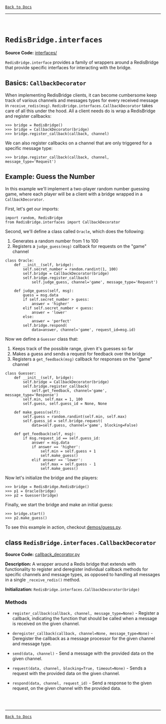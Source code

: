 [`Back to Docs`](./README.md)
***
<br>

# `RedisBridge.interfaces`

**Source Code:** [interfaces/](../RedisBridge/interfaces/)

`RedisBridge.interface` provides a family of wrappers around a RedisBridge that provide specific interfaces for interacting with the bridge.

## Basics: `CallbackDecorator`

When implementing RedisBridge clients, it can become cumbersome keep track of various channels and messages types for every received message in `receive_redis(msg)`. `RedisBridge.interfaces.CallbackDecorator` takes care of all this under the hood. All a client needs do is wrap a RedisBridge and register callbacks:
```
>>> bridge = RedisBridge()
>>> bridge = CallbackDecorator(bridge)
>>> bridge.register_callback(callback, channel)
```

We can also register callbacks on a channel that are only triggered for a specific message type:
```
>>> bridge.register_callback(callback, channel, message_type='Request')
```


## Example: Guess the Number

In this example we'll implement a two-player random number guessing game, where each player will be a client with a bridge wrapped in a `CallbackDecorator`.

First, let's get our imports:
```
import random, RedisBridge
from RedisBridge.interfaces import CallbackDecorator
```

Second, we'll define a class called `Oracle`, which does the following:
1) Generates a random number from 1 to 100
2) Registers a `judge_guess(msg)` callback for requests on the "game" channel
```
class Oracle:
	def __init__(self, bridge):
		self.secret_number = random.randint(1, 100)
		self.bridge = CallbackDecorator(bridge)
		self.bridge.register_callback(
			self.judge_guess, channel='game', message_type='Request')

	def judge_guess(self, msg):
		guess = msg.data
		if self.secret_number > guess:
			answer = 'higher'
		elif self.secret_number < guess:
			answer = 'lower'
		else:
			answer = 'perfect'
		self.bridge.respond(
			data=answer, channel='game', request_id=msg.id)
```

Now we define a `Guesser` class that:
1) Keeps track of the possible range, given it's guesses so far
2) Makes a guess and sends a request for feedback over the bridge
3) Registers a `get_feedback(msg)` callback for responses on the "game" channel
```
class Guesser:
	def __init__(self, bridge):
		self.bridge = CallbackDecorator(bridge)
		self.bridge.register_callback(
			self.get_feedback, channel='game', message_type='Response')
		self.min, self.max = 1, 100
		self.guess, self.guess_id = None, None

	def make_guess(self):
		self.guess = random.randint(self.min, self.max)
		self.guess_id = self.bridge.request(
			data=self.guess, channel='game', blocking=False)

	def get_feedback(self, msg):
		if msg.request_id == self.guess_id:
			answer = msg.data
			if answer == 'higher':
				self.min = self.guess + 1
				self.make_guess()
			elif answer == 'lower':
				self.max = self.guess - 1
				self.make_guess()
```

Now let's initialize the bridge and the players:
```
>>> bridge = RedisBridge.RedisBridge()
>>> p1 = Oracle(bridge)
>>> p2 = Guesser(bridge)
```
Finally, we start the bridge and make an initial guess:
```
>>> bridge.start()
>>> p2.make_guess()
``` 

To see this example in action, checkout [demos/guess.py](../demos/guess.py).


## class `RedisBridge.interfaces.CallbackDecorator`

**Source Code:** [callback_decorator.py](../RedisBridge/interfaces/callback_decorator.py)

**Description:** A wrapper around a Redis bridge that extends with functionality to register and deregister individual callback methods for specific channels and message types, as opposed to handling all messages in a single `_receive_redis()` method.

**Initialization:** `RedisBridge.interfaces.CallbackDecorator(bridge)`

### Methods

- `register_callback(callback, channel, message_type=None)` - Register a callback, indicating the function that should be called when a message is received on the given channel.

- `deregister_callback(callback, channel=None, message_type=None)` - Deregister the callback as a message processor for the given channel and message type.

- `send(data, channel)` - Send a message with the provided data on the given channel.

- `request(data, channel, blocking=True, timeout=None)` - Sends a request with the provided data on the given channel.

- `respond(data, channel, request_id)` - Send a response to the given request, on the given channel with the provided data.


<br><br>
***
[`Back to Docs`](./README.md)

